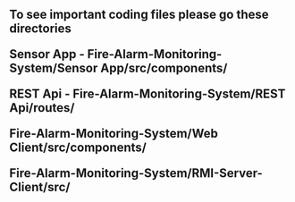 <h2>To see important coding files please go these directories

Sensor App - Fire-Alarm-Monitoring-System/Sensor App/src/components/

REST Api - Fire-Alarm-Monitoring-System/REST Api/routes/


Fire-Alarm-Monitoring-System/Web Client/src/components/


Fire-Alarm-Monitoring-System/RMI-Server-Client/src/
